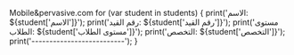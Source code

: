 Mobile&pervasive.com
for (var student in students) {
    print('الاسم: ${student['الاسم']}');
    print('رقم القيد: ${student['رقم القيد']}');
    print('مستوى الطلاب: ${student['مستوى الطلاب']}');
    print('التخصص: ${student['التخصص']}');
    print('--------------------------');
  }

